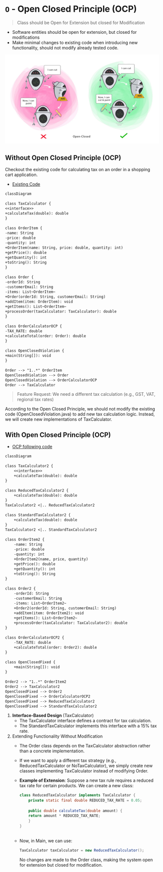 # ```O``` - Open Closed Principle (OCP)

> Class should be Open for Extension but closed for Modification


- Software entities should be open for extension, but closed for modifications
- Make minimal changes to existing code when introducing new functionality, should not modify already tested code.

![open-close.png](../../images/open-closed.png)
  



## Without Open Closed Principle (OCP)
Checkout the existing code for calculating tax on an order in a shopping cart application.
- [Existing Code](../../code/solidPrinciples/OpenClosed/OpenClosedViolation.java)
```mermaid
classDiagram

class TaxCalculator {
<<interface>>
+calculateTax(double): double
}

class OrderItem {
-name: String
-price: double
-quantity: int
+OrderItem(name: String, price: double, quantity: int)
+getPrice(): double
+getQuantity(): int
+toString(): String
}

class Order {
-orderId: String
-customerEmail: String
-items: List~OrderItem~
+Order(orderId: String, customerEmail: String)
+addItem(item: OrderItem): void
+getItems(): List~OrderItem~
+processOrder(taxCalculator: TaxCalculator): double
}

class OrderCalculatorOCP {
-TAX_RATE: double
+calculateTotal(order: Order): double
}

class OpenClosedViolation {
+main(String[]): void
}

Order --> "1..*" OrderItem
OpenClosedViolation --> Order
OpenClosedViolation --> OrderCalculatorOCP
Order --> TaxCalculator

```
> Feature Request: We need a different tax calculation (e.g., GST, VAT, regional tax rates)

According to the Open Closed Principle, we should not modify the existing code (OpenClosedViolation.java) to add new tax calculation logic. Instead, we will create new implementations of TaxCalculator.
## With Open Closed Principle (OCP)

- [OCP following code](../../code/solidPrinciples/OpenClosed/OpenClosedFixed.java)
```mermaid
classDiagram

class TaxCalculator2 {
    <<interface>>
    +calculateTax(double): double
}

class ReducedTaxCalculator2 {
    +calculateTax(double): double
}
TaxCalculator2 <|.. ReducedTaxCalculator2

class StandardTaxCalculator2 {
    +calculateTax(double): double
}
TaxCalculator2 <|.. StandardTaxCalculator2

class OrderItem2 {
    -name: String
    -price: double
    -quantity: int
    +OrderItem2(name, price, quantity)
    +getPrice(): double
    +getQuantity(): int
    +toString(): String
}

class Order2 {
    -orderId: String
    -customerEmail: String
    -items: List~OrderItem2~
    +Order2(orderId: String, customerEmail: String)
    +addItem(item: OrderItem2): void
    +getItems(): List~OrderItem2~
    +processOrder(taxCalculator: TaxCalculator2): double
}

class OrderCalculatorOCP2 {
    -TAX_RATE: double
    +calculateTotal(order: Order2): double
}

class OpenClosedFixed {
    +main(String[]): void
}

Order2 --> "1..*" OrderItem2
Order2 --> TaxCalculator2
OpenClosedFixed --> Order2
OpenClosedFixed --> OrderCalculatorOCP2
OpenClosedFixed --> ReducedTaxCalculator2
OpenClosedFixed --> StandardTaxCalculator2

```
1. **Interface-Based Design** (TaxCalculator)
    - The TaxCalculator interface defines a contract for tax calculation.
    - The StandardTaxCalculator implements this interface with a 15% tax rate. 
2. Extending Functionality Without Modification
   - The Order class depends on the TaxCalculator abstraction rather than a concrete implementation.
   - If we want to apply a different tax strategy (e.g., ReducedTaxCalculator or NoTaxCalculator), we simply create new classes implementing TaxCalculator instead of modifying Order.
   


   - **Example of Extension**: 
   Suppose a new tax rule requires a reduced tax rate for certain products. We can create a new class:
      ```java
      class ReducedTaxCalculator implements TaxCalculator {
          private static final double REDUCED_TAX_RATE = 0.05;
          
          public double calculateTax(double amount) {
          return amount * REDUCED_TAX_RATE;
          }
      }
                
      ```
        
   - Now, in Main, we can use:
      ```java
      TaxCalculator taxCalculator = new ReducedTaxCalculator();
     ```
      No changes are made to the Order class, making the system open for extension but closed for modification.
